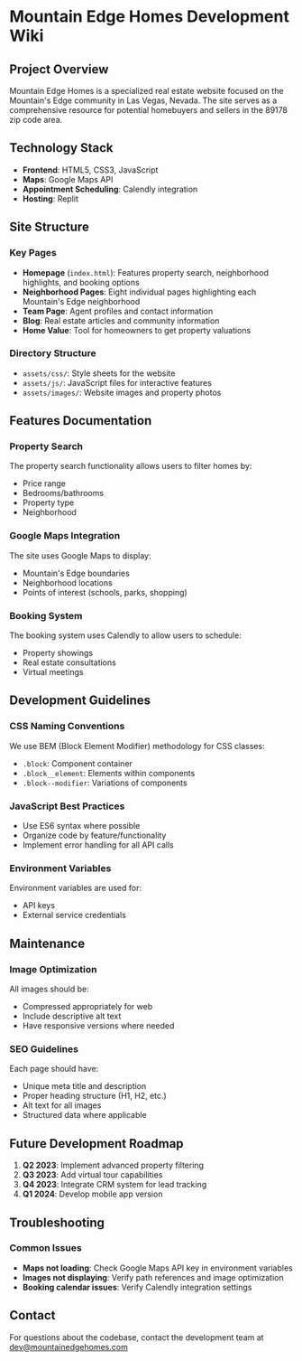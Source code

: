 
# Mountain Edge Homes Development Wiki

## Project Overview

Mountain Edge Homes is a specialized real estate website focused on the Mountain's Edge community in Las Vegas, Nevada. The site serves as a comprehensive resource for potential homebuyers and sellers in the 89178 zip code area.

## Technology Stack

- **Frontend**: HTML5, CSS3, JavaScript
- **Maps**: Google Maps API
- **Appointment Scheduling**: Calendly integration
- **Hosting**: Replit

## Site Structure

### Key Pages

- **Homepage** (`index.html`): Features property search, neighborhood highlights, and booking options
- **Neighborhood Pages**: Eight individual pages highlighting each Mountain's Edge neighborhood
- **Team Page**: Agent profiles and contact information
- **Blog**: Real estate articles and community information
- **Home Value**: Tool for homeowners to get property valuations

### Directory Structure

- `assets/css/`: Style sheets for the website
- `assets/js/`: JavaScript files for interactive features
- `assets/images/`: Website images and property photos

## Features Documentation

### Property Search

The property search functionality allows users to filter homes by:
- Price range
- Bedrooms/bathrooms
- Property type
- Neighborhood

### Google Maps Integration

The site uses Google Maps to display:
- Mountain's Edge boundaries
- Neighborhood locations
- Points of interest (schools, parks, shopping)

### Booking System

The booking system uses Calendly to allow users to schedule:
- Property showings
- Real estate consultations
- Virtual meetings

## Development Guidelines

### CSS Naming Conventions

We use BEM (Block Element Modifier) methodology for CSS classes:
- `.block`: Component container
- `.block__element`: Elements within components
- `.block--modifier`: Variations of components

### JavaScript Best Practices

- Use ES6 syntax where possible
- Organize code by feature/functionality
- Implement error handling for all API calls

### Environment Variables

Environment variables are used for:
- API keys
- External service credentials

## Maintenance

### Image Optimization

All images should be:
- Compressed appropriately for web
- Include descriptive alt text
- Have responsive versions where needed

### SEO Guidelines

Each page should have:
- Unique meta title and description
- Proper heading structure (H1, H2, etc.)
- Alt text for all images
- Structured data where applicable

## Future Development Roadmap

1. **Q2 2023**: Implement advanced property filtering
2. **Q3 2023**: Add virtual tour capabilities
3. **Q4 2023**: Integrate CRM system for lead tracking
4. **Q1 2024**: Develop mobile app version

## Troubleshooting

### Common Issues

- **Maps not loading**: Check Google Maps API key in environment variables
- **Images not displaying**: Verify path references and image optimization
- **Booking calendar issues**: Verify Calendly integration settings

## Contact

For questions about the codebase, contact the development team at dev@mountainedgehomes.com

